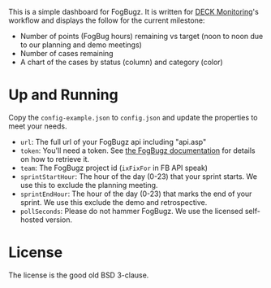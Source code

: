 This is a simple dashboard for FogBugz. It is written for [DECK Monitoring](https://github.com/deck/)'s workflow and displays the follow for the current milestone:

* Number of points (FogBug hours) remaining vs target (noon to noon due to our planning and demo meetings)
* Number of cases remaining
* A chart of the cases by status (column) and category (color)

# Up and Running

Copy the `config-example.json` to `config.json` and update the properties to meet your needs.

* `url`: The full url of your FogBugz api including "api.asp"
* `token`: You'll need a token. See [the FogBugz documentation](http://fogbugz.stackexchange.com/fogbugz-xml-api) for details on how to retrieve it.
* `team`: The FogBugz project id (`ixFixFor` in FB API speak)
* `sprintStartHour`: The hour of the day (0-23) that your sprint starts. We use this to exclude the planning meeting.
* `sprintEndHour`: The hour of the day (0-23) that marks the end of your sprint. We use this exclude the demo and retrospective.
* `pollSeconds`: Please do not hammer FogBugz. We use the licensed self-hosted version.

# License

The license is the good old BSD 3-clause.